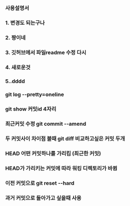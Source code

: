 ### 사용설명서 
### 1. 변경도 되는구나
### 2. 짱이네
### 3. 깃허브에서 파일readme 수정 다시
### 4. 새로운것
### 5..dddd

### git log --pretty=oneline
### git show 커밋id 4자리 

### 최근커밋 수정    git commit --amend
### 두 커밋사이 차이점 볼때 git diff 비교하고싶은 커밋 두개
### HEAD 어떤 커밋하나를 가리킴 (최근한 커밋)
### HEAD가 가리키는 커밋에 따라 워킹 디렉토리가 바뀜
### 이전 커밋으로 git reset --hard 
### 과거 커밋으로 돌아가고 싶을때 사용 